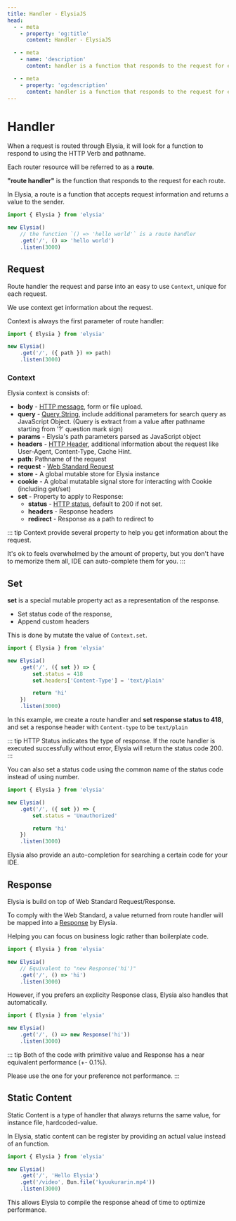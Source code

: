```yaml
---
title: Handler - ElysiaJS
head:
  - - meta
    - property: 'og:title'
      content: Handler - ElysiaJS

  - - meta
    - name: 'description'
      content: handler is a function that responds to the request for each route. Accepting a request information and return a response to the client. Handler can be registered through Elysia.get / Elysia.post

  - - meta
    - property: 'og:description'
      content: handler is a function that responds to the request for each route. Accepting a request information and return a response to the client. Handler can be registered through Elysia.get / Elysia.post
---
```


# Handler
When a request is routed through Elysia, it will look for a function to respond to using the HTTP Verb and pathname.

Each router resource will be referred to as a **route**.

**"route handler"** is the function that responds to the request for each route.

In Elysia, a route is a function that accepts request information and returns a value to the sender.

```typescript
import { Elysia } from 'elysia'

new Elysia()
    // the function `() => 'hello world'` is a route handler
    .get('/', () => 'hello world')
    .listen(3000)
```

## Request
Route handler the request and parse into an easy to use `Context`, unique for each request.

We use context get information about the request.

Context is always the first parameter of route handler:
```typescript
import { Elysia } from 'elysia'

new Elysia()
    .get('/', ({ path }) => path)
    .listen(3000)
```

### Context
Elysia context is consists of:
- **body** - [HTTP message](https://developer.mozilla.org/en-US/docs/Web/HTTP/Messages), form or file upload.
- **query** - [Query String](https://en.wikipedia.org/wiki/Query_string), include additional parameters for search query as JavaScript Object. (Query is extract from a value after pathname starting from '?' question mark sign)
- **params** - Elysia's path parameters parsed as JavaScript object
- **headers** - [HTTP Header](https://developer.mozilla.org/en-US/docs/Web/HTTP/Headers), additional information about the request like User-Agent, Content-Type, Cache Hint.
- **path**: Pathname of the request
- **request** - [Web Standard Request](https://developer.mozilla.org/en-US/docs/Web/API/Request)
- **store** - A global mutable store for Elysia instance
- **cookie** - A global mutatable signal store for interacting with Cookie (including get/set)
- **set** - Property to apply to Response:
    - **status** - [HTTP status](https://developer.mozilla.org/en-US/docs/Web/HTTP/Status), default to 200 if not set.
    - **headers** - Response headers
    - **redirect** - Response as a path to redirect to

::: tip
Context provide several property to help you get information about the request.

It's ok to feels overwhelmed by the amount of property, but you don't have to memorize them all, IDE can auto-complete them for you.
:::

## Set
**set** is a special mutable property act as a representation of the response.

- Set status code of the response,
- Append custom headers

This is done by mutate the value of `Context.set`.

```typescript
import { Elysia } from 'elysia'

new Elysia()
    .get('/', ({ set }) => {
        set.status = 418
        set.headers['Content-Type'] = 'text/plain'

        return 'hi'
    })
    .listen(3000)
```

In this example, we create a route handler and **set response status to 418**, and set a response header with `Content-type` to be `text/plain`

::: tip
HTTP Status indicates the type of response. If the route handler is executed successfully without error, Elysia will return the status code 200.
:::

You can also set a status code using the common name of the status code instead of using number.

```typescript
import { Elysia } from 'elysia'

new Elysia()
    .get('/', ({ set }) => {
        set.status = 'Unauthorized'

        return 'hi'
    })
    .listen(3000)
```

Elysia also provide an auto-completion for searching a certain code for your IDE.

## Response
Elysia is build on top of Web Standard Request/Response.

To comply with the Web Standard, a value returned from route handler will be mapped into a [Response](https://developer.mozilla.org/en-US/docs/Web/API/Response) by Elysia.

Helping you can focus on business logic rather than boilerplate code.

```typescript
import { Elysia } from 'elysia'

new Elysia()
    // Equivalent to "new Response('hi')"
    .get('/', () => 'hi')
    .listen(3000)

```

However, if you prefers an explicity Response class, Elysia also handles that automatically.

```typescript
import { Elysia } from 'elysia'

new Elysia()
    .get('/', () => new Response('hi'))
    .listen(3000)
```

::: tip
Both of the code with primitive value and Response has a near equivalent performance (+- 0.1%).

Please use the one for your preference not performance.
:::

## Static Content
Static Content is a type of handler that always returns the same value, for instance file, hardcoded-value.

In Elysia, static content can be register by providing an actual value instead of an function.

```typescript
import { Elysia } from 'elysia'

new Elysia()
    .get('/', 'Hello Elysia')
    .get('/video', Bun.file('kyuukurarin.mp4'))
    .listen(3000)
```

This allows Elysia to compile the response ahead of time to optimize performance.
